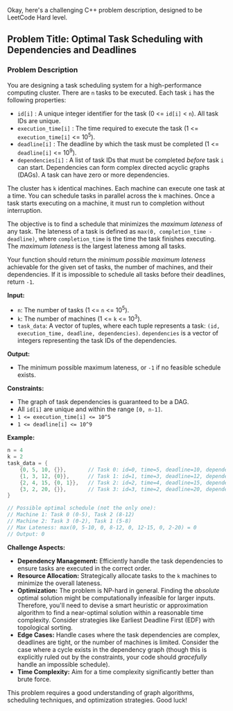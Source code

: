 Okay, here's a challenging C++ problem description, designed to be LeetCode Hard level.

## Problem Title:  Optimal Task Scheduling with Dependencies and Deadlines

### Problem Description

You are designing a task scheduling system for a high-performance computing cluster.  There are `n` tasks to be executed. Each task `i` has the following properties:

*   `id[i]` : A unique integer identifier for the task (0 <= `id[i]` < `n`).  All task IDs are unique.
*   `execution_time[i]` : The time required to execute the task (1 <= `execution_time[i]` <= 10<sup>5</sup>).
*   `deadline[i]` :  The deadline by which the task must be completed (1 <= `deadline[i]` <= 10<sup>9</sup>).
*   `dependencies[i]` : A list of task IDs that must be completed *before* task `i` can start.  Dependencies can form complex directed acyclic graphs (DAGs). A task can have zero or more dependencies.

The cluster has `k` identical machines.  Each machine can execute one task at a time.  You can schedule tasks in parallel across the `k` machines. Once a task starts executing on a machine, it must run to completion without interruption.

The objective is to find a schedule that minimizes the *maximum lateness* of any task.  The lateness of a task is defined as `max(0, completion_time - deadline)`, where `completion_time` is the time the task finishes executing.  The *maximum lateness* is the largest lateness among all tasks.

Your function should return the *minimum possible maximum lateness* achievable for the given set of tasks, the number of machines, and their dependencies. If it is impossible to schedule all tasks before their deadlines, return `-1`.

**Input:**

*   `n`: The number of tasks (1 <= `n` <= 10<sup>5</sup>).
*   `k`: The number of machines (1 <= `k` <= 10<sup>3</sup>).
*   `task_data`: A vector of tuples, where each tuple represents a task: `(id, execution_time, deadline, dependencies)`.  `dependencies` is a vector of integers representing the task IDs of the dependencies.

**Output:**

*   The minimum possible maximum lateness, or `-1` if no feasible schedule exists.

**Constraints:**

*   The graph of task dependencies is guaranteed to be a DAG.
*   All `id[i]` are unique and within the range `[0, n-1]`.
*   `1 <= execution_time[i] <= 10^5`
*   `1 <= deadline[i] <= 10^9`

**Example:**

```c++
n = 4
k = 2
task_data = {
    {0, 5, 10, {}},       // Task 0: id=0, time=5, deadline=10, dependencies={}
    {1, 3, 12, {0}},      // Task 1: id=1, time=3, deadline=12, dependencies={0}
    {2, 4, 15, {0, 1}},   // Task 2: id=2, time=4, deadline=15, dependencies={0, 1}
    {3, 2, 20, {}},       // Task 3: id=3, time=2, deadline=20, dependencies={}
}

// Possible optimal schedule (not the only one):
// Machine 1: Task 0 (0-5), Task 2 (8-12)
// Machine 2: Task 3 (0-2), Task 1 (5-8)
// Max Lateness: max(0, 5-10, 0, 8-12, 0, 12-15, 0, 2-20) = 0
// Output: 0
```

**Challenge Aspects:**

*   **Dependency Management:**  Efficiently handle the task dependencies to ensure tasks are executed in the correct order.
*   **Resource Allocation:**  Strategically allocate tasks to the `k` machines to minimize the overall lateness.
*   **Optimization:**  The problem is NP-hard in general.  Finding the *absolute* optimal solution might be computationally infeasible for larger inputs.  Therefore, you'll need to devise a smart heuristic or approximation algorithm to find a near-optimal solution within a reasonable time complexity.  Consider strategies like Earliest Deadline First (EDF) with topological sorting.
*   **Edge Cases:**  Handle cases where the task dependencies are complex, deadlines are tight, or the number of machines is limited.  Consider the case where a cycle exists in the dependency graph (though this is explicitly ruled out by the constraints, your code should *gracefully* handle an impossible schedule).
*   **Time Complexity:** Aim for a time complexity significantly better than brute force.

This problem requires a good understanding of graph algorithms, scheduling techniques, and optimization strategies.  Good luck!
